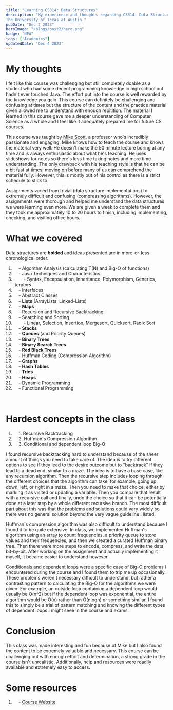 ```yaml
---
title: "Learning CS314: Data Structures"
description: "My experience and thoughts regarding CS314: Data Structures taught at 
The University of Texas at Austin."
pubDate: "Dec 2 2023"
heroImage: "/blogs/post2/hero.png"
badge: "NEW"
tags: ["Academics"]
updatedDate: "Dec 4 2023"
---
```

# My thoughts #
I felt like this course was challenging but still completely doable as a student who had some decent
programming knowledge in high school but hadn't ever touched Java. The effort put into the course is
well rewarded by the knowledge you gain. This course can definitely be challenging and confusing at times
but the structure of the content and the practice material given allowed me to understand with enough
repitition. The material I learned in this course gave me a deeper understanding of Computer Science as a
whole and I feel like it adequately prepared me for future CS courses.

This course was taught by <a target="_blank" href="https://www.cs.utexas.edu/~scottm/">Mike Scott</a>, a professor who's incredibly passionate and engaging. Mike knows
how to teach the course and knows the material very well. He doesn't make the 50 minute lecture boring
at any time and is always enthusiastic about what he's teaching. He uses slideshows for notes so there's
less time taking notes and more time understanding. The only drawback with his teaching style is that he
can be a bit fast at times, moving on before many of us can comprehend the material fully. However, this 
is mostly out of his control as there is a strict schedule to stick to.

Assignments varied from trivial (data structure implementations) to extremely difficult and confusing 
(compressing algorithms). However, the assignments were thorough and helped me understand the data structures
we were learning even more. We are given a week to complete them and they took me approximately 10 to 20 hours 
to finish, including implementing, checking, and visiting office hours.

# What we covered #
Data structures are **bolded** and ideas presented are in more-or-less chronological order.
1. &nbsp;&nbsp;&nbsp;&nbsp;- Algorithm Analysis (calculating T(N) and Big-O of functions)
2. &nbsp;&nbsp;&nbsp;&nbsp;- Java Techniques and Characteristics
3. &nbsp;&nbsp;&nbsp;&nbsp;&nbsp;&nbsp;&nbsp;&nbsp;- Syntax, Encapsulation, Inheritance, 
Polymorphism, Generics, Iterators
4. &nbsp;&nbsp;&nbsp;&nbsp;- Interfaces
5. &nbsp;&nbsp;&nbsp;&nbsp;- Abstract Classes
6. &nbsp;&nbsp;&nbsp;&nbsp;- **Lists** (ArrayLists, Linked-Lists)
7. &nbsp;&nbsp;&nbsp;&nbsp;- **Maps**
8. &nbsp;&nbsp;&nbsp;&nbsp;- Recursion and Recursive Backtracking
9. &nbsp;&nbsp;&nbsp;&nbsp;- Searching and Sorting
10. &nbsp;&nbsp;&nbsp;&nbsp;&nbsp;&nbsp;&nbsp;&nbsp;- Linear, Selection, Insertion, Mergesort, 
Quicksort, Radix Sort
11. &nbsp;&nbsp;&nbsp;&nbsp;- **Stacks**
12. &nbsp;&nbsp;&nbsp;&nbsp;- **Queues** (and Priority Queues)
13. &nbsp;&nbsp;&nbsp;&nbsp;- **Binary Trees**
14. &nbsp;&nbsp;&nbsp;&nbsp;- **Binary Search Trees**
15. &nbsp;&nbsp;&nbsp;&nbsp;- **Red Black Trees**
16. &nbsp;&nbsp;&nbsp;&nbsp;- Huffman Coding (Compression Algorithm)
17. &nbsp;&nbsp;&nbsp;&nbsp;- **Graphs**
18. &nbsp;&nbsp;&nbsp;&nbsp;- **Hash Tables**
19. &nbsp;&nbsp;&nbsp;&nbsp;- **Tries**
20. &nbsp;&nbsp;&nbsp;&nbsp;- **Heaps**
21. &nbsp;&nbsp;&nbsp;&nbsp;- Dynamic Programming
22. &nbsp;&nbsp;&nbsp;&nbsp;- Functional Programming  

<br/>

# Hardest concepts in the class #
1. &nbsp;&nbsp;&nbsp;&nbsp;1\. Recursive Backtracking
2. &nbsp;&nbsp;&nbsp;&nbsp;2\. Huffman's Compression Algorithm
3. &nbsp;&nbsp;&nbsp;&nbsp;3\. Conditional and dependent loop Big-O

I found recursive backtracking hard to understand because of the sheer amount of things you need
to take care of. The idea is to try different options to see if they lead to the desire outcome
but to "backtrack" if they lead to a dead end, similar to a maze. The idea is to have a base case,
like any recursion algorithm. Then the recursive step includes looping through the different choices
that the algorithm can take, for example, going up, down, left, or right in a maze. Then you need
to make that choice, either by marking it as visited or updating a variable. Then you compare that 
result with a recursive call and finally, undo the choice so that it can be potentially done at a later
step by a whole different recursive branch. The most difficult part about this was that the problems
and solutions could vary widely so there was no general solution beyond the very vague guideline I listed.

Huffman's compression algorithm was also difficult to understand because I found it to be quite extensive.
In class, we implemented Huffman's algorithm using an array to count frequencies, a priority queue to store
values and their frequencies, and then we created a curated Huffman binary tree. Then there were more steps
to encode, compress, and write the data bit-by-bit. After working on the assignment and actually implementing
it myself, it became easier to understand however.

Conditionals and dependent loops were a specific case of Big-O problems I encountered during the course and I
found them to trip me up occasionally. These problems weren't necessary difficult to understand, but rather
a contrasting pattern to calculating the Big-O for the algorithms we were given. For example, an outside loop
containing a dependent loop would usually be O(n^2) but if the dependent loop was exponential, the entire
algorithm would be O(n) rather than O(nlogn) or something similar. I found this to simply be a trial of 
pattern matching and knowing the different types of dependent loops I might seee in the course and exams.
<br/>

# Conclusion #
This class was made interesting and fun because of Mike but I also found the content to be extremely
valuable and necessary. This course can be challenging but with enough effort and determination, a 
strong grade in the course isn't unrealistic. Additionally, help and resources were readily available
and extremely easy to access. 

# Some resources #
1. &nbsp;&nbsp;&nbsp;&nbsp;- <a target="_blank" href="https://www.cs.utexas.edu/~scottm/cs314/">Course Website</a>
